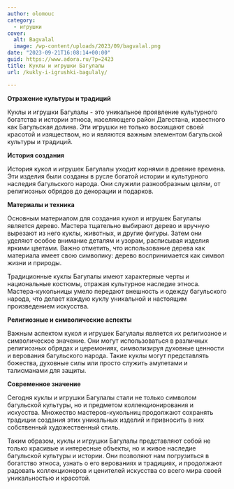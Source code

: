 ```yaml
---
author: olomouc
category:
  - игрушки
cover:
  alt: Bagvalal
  image: /wp-content/uploads/2023/09/bagvalal.png
date: "2023-09-21T16:08:14+00:00"
guid: https://www.adora.ru/?p=2423
title: Куклы и игрушки Багулалы
url: /kukly-i-igrushki-bagulaly/

---
```

**Отражение культуры и традиций**

Куклы и игрушки Багулалы \- это уникальное проявление культурного богатства и истории этноса, населяющего район Дагестана, известного как Багульская долина. Эти игрушки не только восхищают своей красотой и изяществом, но и являются важным элементом багульской культуры и традиций.

**История создания**

История кукол и игрушек Багулалы уходит корнями в древние времена. Эти изделия были созданы в русле богатой истории и культурного наследия багульского народа. Они служили разнообразным целям, от религиозных обрядов до декорации и подарков.

**Материалы и техника**

Основным материалом для создания кукол и игрушек Багулалы является дерево. Мастера тщательно выбирают дерево и вручную вырезают из него куклы, животных, и другие фигуры. Затем они уделяют особое внимание деталям и узорам, расписывая изделия яркими цветами. Важно отметить, что использование дерева как материала имеет свою символику: дерево воспринимается как символ жизни и природы.

Традиционные куклы Багулалы имеют характерные черты и национальные костюмы, отражая культурное наследие этноса. Мастера-кукольницы умело передают внешность и одежду багульского народа, что делает каждую куклу уникальной и настоящим произведением искусства.

**Религиозные и символические аспекты**

Важным аспектом кукол и игрушек Багулалы является их религиозное и символическое значение. Они могут использоваться в различных религиозных обрядах и церемониях, символизируя духовные ценности и верования багульского народа. Такие куклы могут представлять божества, духовные силы или просто служить амулетами и талисманами для защиты.

**Современное значение**

Сегодня куклы и игрушки Багулалы стали не только символом багульской культуры, но и предметом коллекционирования и искусства. Множество мастеров-кукольниц продолжают сохранять традиции создания этих уникальных изделий и привносить в них собственный художественный стиль.

Таким образом, куклы и игрушки Багулалы представляют собой не только красивые и интересные объекты, но и живое наследие багульской культуры и истории. Они позволяют нам погрузиться в богатство этноса, узнать о его верованиях и традициях, и продолжают радовать коллекционеров и ценителей искусства со всего мира своей уникальностью и красотой.
